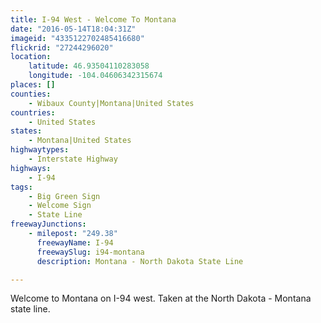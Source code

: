 ```yaml
---
title: I-94 West - Welcome To Montana
date: "2016-05-14T18:04:31Z"
imageid: "4335122702485416680"
flickrid: "27244296020"
location:
    latitude: 46.93504110283058
    longitude: -104.04606342315674
places: []
counties:
    - Wibaux County|Montana|United States
countries:
    - United States
states:
    - Montana|United States
highwaytypes:
    - Interstate Highway
highways:
    - I-94
tags:
    - Big Green Sign
    - Welcome Sign
    - State Line
freewayJunctions:
    - milepost: "249.38"
      freewayName: I-94
      freewaySlug: i94-montana
      description: Montana - North Dakota State Line

---
```

Welcome to Montana on I-94 west.  Taken at the North Dakota - Montana state line.
